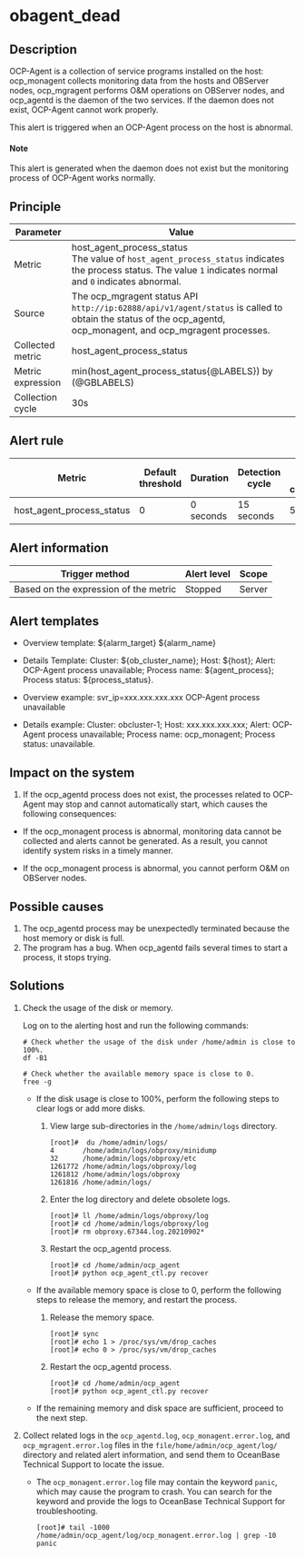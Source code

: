 # obagent_dead

## Description

OCP-Agent is a collection of service programs installed on the host: ocp_monagent collects monitoring data from the hosts and OBServer nodes, ocp_mgragent performs O&M operations on OBServer nodes, and ocp_agentd is the daemon of the two services. If the daemon does not exist, OCP-Agent cannot work properly.

This alert is triggered when an OCP-Agent process on the host is abnormal.

<main id="notice" type='explain'>
    <h4>Note</h4>
    <p>This alert is generated when the daemon does not exist but the monitoring process of OCP-Agent works normally.</p>
  </main>

## Principle

| Parameter | Value |
| ---------- | ------------------------------------------------------------------------------------------------------------------------------------- |
| Metric | host_agent_process_status</br>The value of `host_agent_process_status` indicates the process status. The value `1` indicates normal and `0` indicates abnormal.  |
| Source | The ocp_mgragent status API `http://ip:62888/api/v1/agent/status` is called to obtain the status of the ocp_agentd, ocp_monagent, and ocp_mgragent processes.  |
| Collected metric | host_agent_process_status |
| Metric expression | min(host_agent_process_status{@LABELS}) by (@GBLABELS) |
| Collection cycle | 30s |

## Alert rule

| Metric | Default threshold | Duration | Detection cycle | Time before clearance |
| ------------------------- | -------- | -------- | -------- | -------- |
| host_agent_process_status | 0 | 0 seconds | 15 seconds | 5 minutes |

## Alert information

| Trigger method | Alert level | Scope |
| -------------------- | -------- | ------ |
| Based on the expression of the metric | Stopped | Server |

## Alert templates

* Overview template: \${alarm_target} \${alarm_name}

* Details Template: Cluster: \${ob_cluster_name}; Host: \${host}; Alert: OCP-Agent process unavailable; Process name: \${agent_process}; Process status: ${process_status}.

* Overview example: svr_ip=xxx.xxx.xxx.xxx OCP-Agent process unavailable

* Details example: Cluster: obcluster-1; Host: xxx.xxx.xxx.xxx; Alert: OCP-Agent process unavailable; Process name: ocp_monagent; Process status: unavailable.

## Impact on the system

1. If the ocp_agentd process does not exist, the processes related to OCP-Agent may stop and cannot automatically start, which causes the following consequences:

* If the ocp_monagent process is abnormal, monitoring data cannot be collected and alerts cannot be generated. As a result, you cannot identify system risks in a timely manner.

* If the ocp_monagent process is abnormal, you cannot perform O&M on OBServer nodes.

## Possible causes

1. The ocp_agentd process may be unexpectedly terminated because the host memory or disk is full.
2. The program has a bug. When ocp_agentd fails several times to start a process, it stops trying.

## Solutions

1. Check the usage of the disk or memory.

   Log on to the alerting host and run the following commands:

   ```shell
   # Check whether the usage of the disk under /home/admin is close to 100%. 
   df -B1
   
   # Check whether the available memory space is close to 0. 
   free -g
   ```

   * If the disk usage is close to 100%, perform the following steps to clear logs or add more disks.

      1. View large sub-directories in the `/home/admin/logs` directory.

         ```shell
         [root]#  du /home/admin/logs/
         4       /home/admin/logs/obproxy/minidump
         32      /home/admin/logs/obproxy/etc
         1261772 /home/admin/logs/obproxy/log
         1261812 /home/admin/logs/obproxy
         1261816 /home/admin/logs/
         ```

      2. Enter the log directory and delete obsolete logs.

         ```shell
         [root]# ll /home/admin/logs/obproxy/log
         [root]# cd /home/admin/logs/obproxy/log
         [root]# rm obproxy.67344.log.20210902*
         ```

      3. Restart the ocp_agentd process.

         ```shell
         [root]# cd /home/admin/ocp_agent
         [root]# python ocp_agent_ctl.py recover
         ```

   * If the available memory space is close to 0, perform the following steps to release the memory, and restart the process.

      1. Release the memory space.

         ```shell
         [root]# sync
         [root]# echo 1 > /proc/sys/vm/drop_caches
         [root]# echo 0 > /proc/sys/vm/drop_caches
         ```

      2. Restart the ocp_agentd process.

         ```shell
         [root]# cd /home/admin/ocp_agent
         [root]# python ocp_agent_ctl.py recover
         ```

   * If the remaining memory and disk space are sufficient, proceed to the next step.

2. Collect related logs in the `ocp_agentd.log`, `ocp_monagent.error.log`, and `ocp_mgragent.error.log` files in the `file/home/admin/ocp_agent/log/` directory and related alert information, and send them to OceanBase Technical Support to locate the issue.
   * The `ocp_monagent.error.log` file may contain the keyword `panic`, which may cause the program to crash. You can search for the keyword and provide the logs to OceanBase Technical Support for troubleshooting.

      ```shell
      [root]# tail -1000 /home/admin/ocp_agent/log/ocp_monagent.error.log | grep -10 panic
      ```
